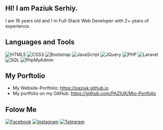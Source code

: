 ## HI! I am Paziuk Serhiy.
I am 16 years old and I`m Full-Stack Web Developer with 2+ years of experience.

## Languages and Tools
![HTML5](https://img.shields.io/badge/-HTML5-ffffff?style=for-the-badge&logo=html5)
![CSS3](https://img.shields.io/badge/-CSS3-264de4?style=for-the-badge&logo=css3)
![Bootstrap](https://img.shields.io/badge/-Bootstrap-ffffff?style=for-the-badge&logo=bootstrap)
![JavaScript](https://img.shields.io/badge/-JavaScript-ffffff?style=for-the-badge&logo=javascript)
![JQuery](https://img.shields.io/badge/-JQuery-264de4?style=for-the-badge&logo=jquery)
![PHP](https://img.shields.io/badge/-PHP-090909?style=for-the-badge&logo=php)
![Laravel](https://img.shields.io/badge/-Laravel-ffffff?style=for-the-badge&logo=laravel)
![SQL](https://img.shields.io/badge/-SQL-ffffff?style=for-the-badge&logo=mysql)
![PhpMyAdmin](https://img.shields.io/badge/-PhpMyAdmin-ffffff?style=for-the-badge&logo=phpmyadmin)

## My Porftolio
  - My Website-Portfolio: https://paziuk.github.io
  - My portfolio on my GitHub: https://github.com/PAZIUK/Mio-Portfolio


## Folow Me
[![Facebook](https://img.shields.io/badge/-Facebook-090909?style=for-the-badge&logo=facebook)](https://www.facebook.com/paziuk.17)
[![Instagram](https://img.shields.io/badge/-Instagram-090909?style=for-the-badge&logo=instagram)](https://www.instagram.com/paziuk.17)
[![Telegram](https://img.shields.io/badge/-Telegram-090909?style=for-the-badge&logo=telegram)](https://t.me/Paziuk17)
